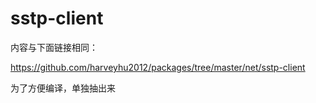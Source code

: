 sstp-client
===========
内容与下面链接相同：

https://github.com/harveyhu2012/packages/tree/master/net/sstp-client

为了方便编译，单独抽出来
